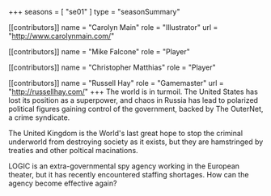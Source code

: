 +++
seasons = [ "se01" ]
type = "seasonSummary"

[[contributors]]
name = "Carolyn Main"
role = "Illustrator"
url = "http://www.carolynmain.com/"

[[contributors]]
name = "Mike Falcone"
role = "Player"

[[contributors]]
name = "Christopher Matthias"
role = "Player"

[[contributors]]
name = "Russell Hay"
role = "Gamemaster"
url = "http://russellhay.com/"
+++
The world is in turmoil.  The United States has lost its position as a superpower,
and chaos in Russia has lead to polarized political figures gaining control of the
government, backed by The OuterNet, a crime syndicate.

The United Kingdom is the World's last great hope to stop the criminal underworld
from destroying society as it exists, but they are hamstringed by treaties and other
poltical macinations.

LOGIC is an extra-governmental spy agency working in the European theater, but it
has recently encountered staffing shortages.  How can the agency become effective
again?